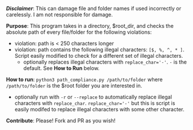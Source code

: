 ***Disclaimer***: This can damage file and folder names if used incorrectly or carelessly. I am not responsible for damage.

**Purpose**: This program takes in a directory, $root_dir, and checks the absolute path of every file/folder for the following violations:
- violation: path is < 250 characters longer
- violation: path contains the following illegal characters: `[$, %, ^, * ]`. Script easily modified to check for a different set of illegal characters.
  - optionally replaces illegal characters with `replace_char='-'`. `-` is the default. See **How to Run** below.

**How to run**: `python3 path_compliance.py /path/to/folder` where `/path/to/folder` is the $root folder you are interested in.
- optionally run with `-r` or `--replace` to automatically replace illegal characters with `replace_char`. `replace_char='-'` but this is script is easily modifed to replace illegal characters with some other character.

**Contribute**: Please! Fork and PR as you wish! 
